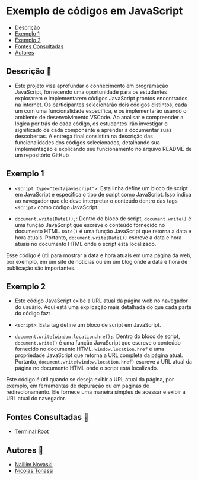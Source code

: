 # Exemplo de códigos em JavaScript
* [Descrição](#descrição)
* [Exemplo 1](#exemplo1)
* [Exemplo 2](#exemplo2)
* [Fontes Consultadas](#fontes-consultadas)
* [Autores](#autores)


## Descrição 📖
- Este projeto visa aprofundar o conhecimento em programação JavaScript, fornecendo uma oportunidade para os estudantes explorarem e implementarem códigos JavaScript prontos encontrados na internet. Os participantes selecionarão dois códigos distintos, cada um com uma funcionalidade específica, e os implementarão usando o ambiente de desenvolvimento VSCode. Ao analisar e compreender a lógica por trás de cada código, os estudantes irão investigar o significado de cada componente e aprender a documentar suas descobertas. A entrega final consistirá na descrição das funcionalidades dos códigos selecionados, detalhando sua implementação e explicando seu funcionamento no arquivo README de um repositório GitHub

## Exemplo 1
- `<script type="text/javascript">`: Esta linha define um bloco de script em JavaScript e especifica o tipo de script como JavaScript. Isso indica ao navegador que ele deve interpretar o conteúdo dentro das tags `<script>` como código JavaScript.
 
- `document.write(Date());`: Dentro do bloco de script, `document.write()` é uma função JavaScript que escreve o conteúdo fornecido no documento HTML. `Date()` é uma função JavaScript que retorna a data e hora atuais. Portanto, `document.write(Date())` escreve a data e hora atuais no documento HTML onde o script está localizado.
 
Esse código é útil para mostrar a data e hora atuais em uma página da web, por exemplo, em um site de notícias ou em um blog onde a data e hora de publicação são importantes.

## Exemplo 2
- Este código JavaScript exibe a URL atual da página web no navegador do usuário. Aqui está uma explicação mais detalhada do que cada parte do código faz:
 
- `<script>`: Esta tag define um bloco de script em JavaScript.
 
- `document.write(window.location.href);`: Dentro do bloco de script, `document.write()` é uma função JavaScript que escreve o conteúdo fornecido no documento HTML. `window.location.href` é uma propriedade JavaScript que retorna a URL completa da página atual. Portanto, `document.write(window.location.href)` escreve a URL atual da página no documento HTML onde o script está localizado.
 
Este código é útil quando se deseja exibir a URL atual da página, por exemplo, em ferramentas de depuração ou em páginas de redirecionamento. Ele fornece uma maneira simples de acessar e exibir a URL atual do navegador.

## Fontes Consultadas 🔗
- [Terminal Root](https://terminalroot.com.br/)

## Autores 👥
- [Naillim Novaski](https://github.com/naillimnovaski)
- [Nicolas Tonassi](https://github.com/nicolas-tonassi)
